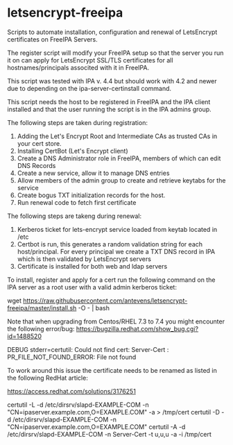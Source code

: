 # letsencrypt-freeipa
Scripts to automate installation, configuration and renewal of LetsEncrypt certificates on FreeIPA Servers.

The register script will modify your FreeIPA setup so that the server you run
it on can apply for LetsEncrypt SSL/TLS certificates for all hostnames/principals
associted with it in FreeIPA.

This script was tested with IPA v. 4.4 but should work with 4.2 and newer due
to depending on the ipa-server-certinstall command.

This script needs the host to be registered in FreeIPA and the IPA client
installed and that the user running the script is in the IPA admins group.

The following steps are taken during registration:

1. Adding the Let's Encrypt Root and Intermediate CAs as trusted CAs in your cert store.
2. Installing CertBot (Let's Encrypt client)
3. Create a DNS Administrator role in FreeIPA, members of which can edit DNS Records
4. Create a new service, allow it to manage DNS entries
5. Allow members of the admin group to create and retrieve keytabs for the service
6. Create bogus TXT initialization records for the host.
7. Run renewal code to fetch first certificate

The following steps are takeng during renewal:

1. Kerberos ticket for lets-encrypt service loaded from keytab located in /etc
2. Certbot is run, this generates a random validation string for each
   host/principal. For every principal we create a TXT DNS record in IPA which
   is then validated by LetsEncrypt servers
3. Certificate is installed for both web and ldap servers


To install, register and apply for a cert run the following command on the IPA
server as a root user with a valid admin kerberos ticket:

wget https://raw.githubusercontent.com/antevens/letsencrypt-freeipa/master/install.sh -O - | bash

Note that when upgrading from Centos/RHEL 7.3 to 7.4 you might encounter the
following error/bug: https://bugzilla.redhat.com/show_bug.cgi?id=1488520

DEBUG stderr=certutil: Could not find cert: Server-Cert
: PR_FILE_NOT_FOUND_ERROR: File not found

To work around this issue the certificate needs to be renamed as listed in the
following RedHat article:

https://access.redhat.com/solutions/3176251

certutil -L -d /etc/dirsrv/slapd-EXAMPLE-COM -n
"CN=ipaserver.example.com,O=EXAMPLE.COM" -a > /tmp/cert
certutil -D -d /etc/dirsrv/slapd-EXAMPLE-COM -n
"CN=ipaserver.example.com,O=EXAMPLE.COM"
certutil -A -d /etc/dirsrv/slapd-EXAMPLE-COM -n Server-Cert -t u,u,u -a -i
/tmp/cert
